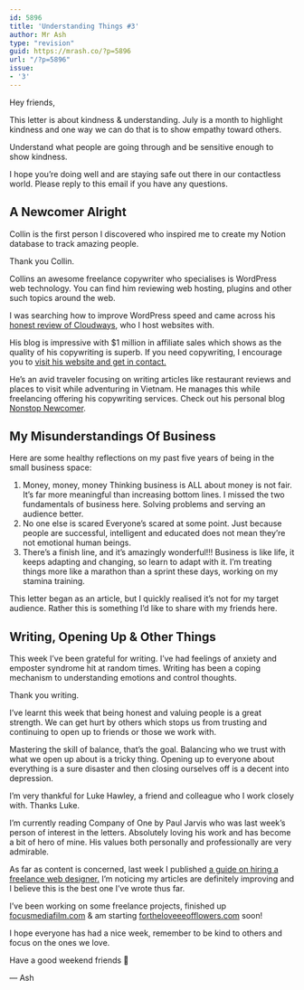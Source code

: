 ```yaml
---
id: 5896
title: 'Understanding Things #3'
author: Mr Ash
type: "revision"
guid: https://mrash.co/?p=5896
url: "/?p=5896"
issue:
- '3'
---
```


Hey friends,

This letter is about kindness &amp; understanding. July is a month to highlight kindness and one way we can do that is to show empathy toward others.

Understand what people are going through and be sensitive enough to show kindness.

I hope you’re doing well and are staying safe out there in our contactless world. Please reply to this email if you have any questions.

## A Newcomer Alright

Collin is the first person I discovered who inspired me to create my Notion database to track amazing people.

Thank you Collin.

Collins an awesome freelance copywriter who specialises is WordPress web technology. You can find him reviewing web hosting, plugins and other such topics around the web.

I was searching how to improve WordPress speed and came across his [honest review of Cloudways](https://athemes.com/reviews/cloudways-review/), who I host websites with.

His blog is impressive with $1 million in affiliate sales which shows as the quality of his copywriting is superb. If you need copywriting, I encourage you to [visit his website and get in contact.](https://www.cnewcomer.com/)

He’s an avid traveler focusing on writing articles like restaurant reviews and places to visit while adventuring in Vietnam. He manages this while freelancing offering his copywriting services. Check out his personal blog [Nonstop Newcomer](https://nonstopnewcomer.com/).

## My Misunderstandings Of Business

Here are some healthy reflections on my past five years of being in the small business space:

1. Money, money, money Thinking business is ALL about money is not fair. It’s far more meaningful than increasing bottom lines. I missed the two fundamentals of business here. Solving problems and serving an audience better.
2. No one else is scared Everyone’s scared at some point. Just because people are successful, intelligent and educated does not mean they’re not emotional human beings.
3. There’s a finish line, and it’s amazingly wonderful!!! Business is like life, it keeps adapting and changing, so learn to adapt with it. I’m treating things more like a marathon than a sprint these days, working on my stamina training.

This letter began as an article, but I quickly realised it’s not for my target audience. Rather this is something I’d like to share with my friends here.

## Writing, Opening Up &amp; Other Things

This week I’ve been grateful for writing. I’ve had feelings of anxiety and emposter syndrome hit at random times. Writing has been a coping mechanism to understanding emotions and control thoughts.

Thank you writing.

I’ve learnt this week that being honest and valuing people is a great strength. We can get hurt by others which stops us from trusting and continuing to open up to friends or those we work with.

Mastering the skill of balance, that’s the goal. Balancing who we trust with what we open up about is a tricky thing. Opening up to everyone about everything is a sure disaster and then closing ourselves off is a decent into depression.

I’m very thankful for Luke Hawley, a friend and colleague who I work closely with. Thanks Luke.

I’m currently reading Company of One by Paul Jarvis who was last week’s person of interest in the letters. Absolutely loving his work and has become a bit of hero of mine. His values both personally and professionally are very admirable.

As far as content is concerned, last week I published [a guide on hiring a freelance web designer.](https://mrash.co/hiring-a-freelance-web-designer-a-guide-for-small-business-owners/) I’m noticing my articles are definitely improving and I believe this is the best one I’ve wrote thus far.

I’ve been working on some freelance projects, finished up [focusmediafilm.com](http://focusmediafilm.com) &amp; am starting [fortheloveeeofflowers.com](http://fortheloveeeofflowers.com) soon!

I hope everyone has had a nice week, remember to be kind to others and focus on the ones we love.

Have a good weekend friends 👋

— Ash